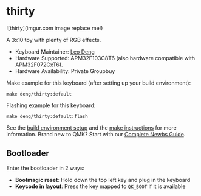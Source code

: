 # thirty

![thirty](imgur.com image replace me!)

A 3x10 toy with plenty of RGB effects.

* Keyboard Maintainer: [Leo Deng](https://github.com/myst729)
* Hardware Supported: APM32F103C8T6 (also hardware compatible with APM32F072CxT6).
* Hardware Availability: Private Groupbuy

Make example for this keyboard (after setting up your build environment):

    make deng/thirty:default

Flashing example for this keyboard:

    make deng/thirty:default:flash

See the [build environment setup](https://docs.qmk.fm/#/getting_started_build_tools) and the [make instructions](https://docs.qmk.fm/#/getting_started_make_guide) for more information. Brand new to QMK? Start with our [Complete Newbs Guide](https://docs.qmk.fm/#/newbs).

## Bootloader

Enter the bootloader in 2 ways:

* **Bootmagic reset**: Hold down the top left key and plug in the keyboard
* **Keycode in layout**: Press the key mapped to `QK_BOOT` if it is available
